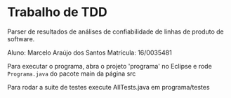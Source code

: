 # Trabalho de TDD

Parser de resultados de análises de confiabilidade de linhas de produto de software.

Aluno: Marcelo Araújo dos Santos
Matrícula: 16/0035481

Para executar o programa, abra o projeto 'programa' no Eclipse e rode `Programa.java` do pacote main da página src

Para rodar a suite de testes execute AllTests.java em programa/testes

